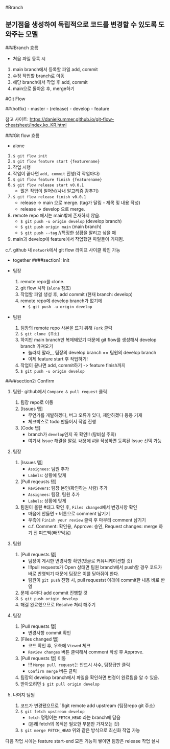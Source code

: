#Branch

## 분기점을 생성하여 독립적으로 코드를 변경할 수 있도록 도와주는 모델

###Branch 흐름
- 처음 파일 등록 시
1. main branch에서 등록할 파일 add, commit
2. 수정 작업할 branch로 이동
3. 해당 branch에서 작업 후 add, commit
4. main으로 돌아온 후, merge하기


#Git Flow

##(hotfix) - master - (release) - develop - feature

참고 사이트: https://danielkummer.github.io/git-flow-cheatsheet/index.ko_KR.html


###Git flow 흐름
- alone
1. `$ git flow init`
2. `$ git flow feature start {featurename}`
3. 작업 시행
4. 작업이 끝나면 `add, commit` 진행(각 작업마다)
5. `$ git flow feature finish {featurename}`
6. `$ git flow release start v0.0.1`
    - 많은 작업이 일어남(사내 알고리즘 감추기)
7. `$ git flow release finish v0.0.1`
    - release -> main 으로 merge. (tag가 달림 - 제목 및 내용 작성)
    - release -> develop 으로 merge.
8. remote repo 에서는 main밖에 존재하지 않음.
    - `$ git push -u origin develop` (develop branch)
    - `$ git push origin main` (main branch)
    - `$ git push --tag` //특정한 상황을 알리고 싶을 때
9. main과 develop에 feature에서 작업했던 파일들이 기재됨.

c.f. github 내 `network`에서 git flow 라이프 사이클 확인 가능



- together
####section1: Init
- 팀장 
    1. remote repo를 clone.
    2. git flow 시작 (`alone` 참조)
    3. 작업할 파일 생성 후, add commit (현재 branch: develop)
    4. remote repo에 develop branch가 없기에
         - `$ git push -u origin develop`

- 팀원
    1. 팀장의 remote repo 사본을 뜨기 위해 `Fork` 클릭
    2. `$ git clone {주소}`
    3. 하지만 main branch만 복제돼있기 때문에 git flow를 생성해서 develop branch 가져오기
         - 놀라지 말라,,, 팀장의 develop branch == 팀원의 develop branch
         - 이제 feature start 후 작업하기!
    4. 작업이 끝나면 add, commit하기 -> feature finish까지
    5. `$ git push -u origin develop` 


####section2: Confirm
1. 팀원- github에서 `Compare & pull request` 클릭
    1. 팀장 repo로 이동
    2. [Issues 탭]
         - 무언가를 개발하겠다, 버그 오류가 있다, 제안하겠다 등등 기재
         - 체크박스로 todo 만들어서 작업 진행
    3. [Code 탭]
         - branch가 `develop`인지 꼭 확인!! (탕비실 주의)
         - 여기서 Issue 해결을 알림. 내용에 #을 작성하면 등록된 Issue 선택 가능

2. 팀장
    1. [Issues 탭]
         - `Assignees`: 팀원 추가
         - `Labels`: 상황에 맞게
    2. [Pull reqeusts 탭]
         - `Reviewers`: 팀장 본인(확인하는 사람) 추가
         - `Assignees`: 팀장, 팀원 추가
         - `Labels`: 상황에 맞게
    3. 팀원이 올린 #태그 확인 후, `Files changed`에서 변경사항 확인
         - 마음에 안들면 `+` 버튼으로 comment 남기기
         - 우측에 `Finish your review` 클릭 후 마무리 comment 남기기 
         - c.f. Comment: 확인용, Approve: 승인, Request changes: merge 하기 전 피드백(빠꾸먹음)

3. 팀원
    1. [Pull requests 탭]
         - 팀장이 게시한 변경사항 확인(댓글로 커뮤니케이션할 것)
         - !!!pull requests가 Open 상태면 팀원 branch에서 push할 경우 코드가 바로 반영되기 때문에 팀장은 이를 닫아줘야 한다.
         - 팀원이 `git push` 진행 시, pull requestst 아래에 commit한 내용 바로 반영
    2. 문제 수마다 add commit 진행할 것
    3. `$ git push origin develop`
    4. 해결 완료했으므로 Resolve 처리 해주기

4. 팀장
    1. [Pull requests 탭]
         - 변경사항 commit 확인
    2. [Files changed 탭]
         - 코드 확인 후, 우측에 `Viewed` 체크
         - `Review changes` 버튼 클릭해서 comment 작성 후 Approve.
    3. [Pull requests 탭] 이동
         - !!! `Merge pull request`는 반드시 사수, 팀장급만 클릭
         - `Confirm merge` 버튼 클릭
    4. 팀장의 develop branch에서 파일을 확인하면 변경이 완료됨을 알 수 있음.
    5. 받아오려면 `$ git pull origin develop`

5. 나머지 팀원
    1. 코드가 변경됐으므로 `$git remote add upstream {팀장repo git 주소}
    2. `$ git fetch upstream develop`
         - `fetch` 명령어는 `FETCH_HEAD` 라는 branch에 담음
         - (본래 fetch의 목적은 필요한 부분만 가져오는 것)
    3. `$ git merge FETCH_HEAD`
    위와 같은 방식으로 최신화 작업 가능

다음 작업 시에는 feature start-end
모든 기능이 쌓이면 팀장은 release 작업 실시
